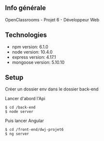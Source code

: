 ## Info générale

OpenClassrooms - Projet 6 - Développeur Web

## Technologies

- npm version: 6.1.0
- node version: 10.4.0
- express version: 4.17.1
- mongoose version: 5.10.10

## Setup

Créer un dossier env dans le dossier back-end

Lancer d'abord l'Api

```
$ cd /back-end
$ node server
```

Puis lancer Angular

```
$ cd /front-end/dwj-projet6
$ ng server
```

